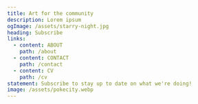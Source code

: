 ```yaml
---
title: Art for the community
description: Lorem ipsum
ogImage: /assets/starry-night.jpg
heading: Subscribe
links:
  - content: ABOUT
    path: /about
  - content: CONTACT
    path: /contact
  - content: CV
    path: /cv
statement: Subscribe to stay up to date on what we're doing!
image: /assets/pokecity.webp
---
```


